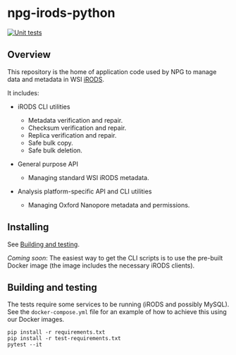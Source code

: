# npg-irods-python

[![Unit tests](https://github.com/wtsi-npg/npg-irods-python/actions/workflows/ci.yml/badge.svg)](https://github.com/wtsi-npg/npg-irods-python/actions/workflows/ci.yml)

## Overview

This repository is the home of application code used by NPG to manage data and 
metadata in WSI [iRODS](https://irods.org).

It includes:

- iRODS CLI utilities
  - Metadata verification and repair.
  - Checksum verification and repair.
  - Replica verification and repair.
  - Safe bulk copy.
  - Safe bulk deletion.

- General purpose API
  - Managing standard WSI iRODS metadata.

- Analysis platform-specific API and CLI utilities
  - Managing Oxford Nanopore metadata and permissions.


## Installing

See [Building and testing](#building-and-testing).

*Coming soon*: The easiest way to get the CLI scripts is to use the pre-built Docker
image (the image includes the necessary iRODS clients).

## Building and testing 

The tests require some services to be running (iRODS and possibly MySQL). See the
`docker-compose.yml` file for an example of how to achieve this using our Docker images. 

```commandline
pip install -r requirements.txt
pip install -r test-requirements.txt
pytest --it
```
